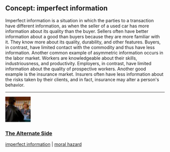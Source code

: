 ## Concept: imperfect information

Imperfect information is a situation in which the parties to a transaction have different information, as when the seller of a used car has more information about its quality than the buyer. Sellers often have better information about a good than buyers because they are more familiar with it. They know more about its quality, durability, and other features. Buyers, in contrast, have limited contact with the commodity and thus have less information.  Another common example of asymmetric information occurs in the labor market. Workers are knowledgeable about their skills, industriousness, and productivity. Employers, in contrast, have limited information about the quality of prospective workers. Another good example is the insurance market. Insurers often have less information about the risks taken by their clients, and in fact, insurance may alter a person's behavior.

<hr>
<div class="clip-listing">
<img src="media/icons/alternate_side.jpg" alt="The Alternate Side icon">

### [The Alternate Side](../clip/23/)

[imperfect information](/concept/imperfect-information/) | [moral hazard](/concept/moral-hazard/)
</div>

